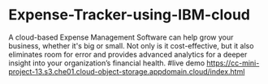 # Expense-Tracker-using-IBM-cloud
A cloud-based Expense Management Software can help grow your business, whether it's big or small. Not only is it cost-effective, but it also eliminates room for error and provides advanced analytics for a deeper insight into your organization’s financial health.
#live demo
https://cc-mini-project-13.s3.che01.cloud-object-storage.appdomain.cloud/index.html
